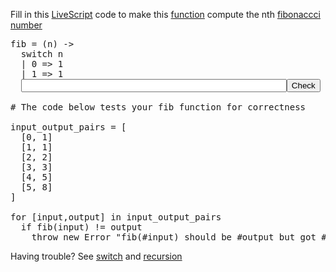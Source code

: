 Fill in this [LiveScript](http://livescript.net/) code to make this [function](http://livescript.net/#functions) compute the nth [fibonaccci number](http://en.wikipedia.org/wiki/Fibonacci_number)

<pre class="codelink" id="fibcode">
fib = (n) ->
  switch n
  | 0 => 1
  | 1 => 1
  <input id="inputcode" size="50"></input><button id="checkbutton">Check</button>

# The code below tests your fib function for correctness

input_output_pairs = [
  [0, 1]
  [1, 1]
  [2, 2]
  [3, 3]
  [4, 5]
  [5, 8]
]

for [input,output] in input_output_pairs
  if fib(input) != output
    throw new Error "fib(#input) should be #output but got #{fib(input)}"
</pre>

Having trouble? See [switch](http://livescript.net/#switch) and [recursion](http://en.wikipedia.org/wiki/Recursion)

<script src="lsc/livescript-4-example"></script>
